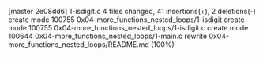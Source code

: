 [master 2e08dd6] 1-isdigit.c
 4 files changed, 41 insertions(+), 2 deletions(-)
 create mode 100755 0x04-more_functions_nested_loops/1-isdigit
 create mode 100755 0x04-more_functions_nested_loops/1-isdigit.c
 create mode 100644 0x04-more_functions_nested_loops/1-main.c
 rewrite 0x04-more_functions_nested_loops/README.md (100%)
